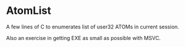 # AtomList
A few lines of C to enumerates list of user32 ATOMs in current session.

Also an exercise in getting EXE as small as possible with MSVC.
